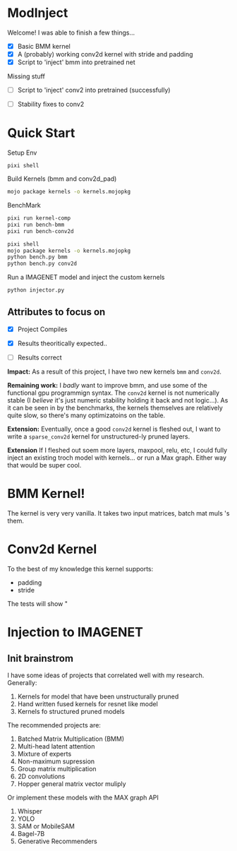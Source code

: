 # ModInject 
Welcome! I was able to finish a few things...
- [x] Basic BMM kernel 
- [x] A (probably) working conv2d kernel with stride and padding
- [x] Script to 'inject' bmm into pretrained net 

Missing stuff
- [ ] Script to 'inject' conv2 into pretrained (successfully)
- [ ] Stability fixes to conv2


# Quick Start

Setup Env
```basj
pixi shell
```

Build Kernels (bmm and conv2d_pad)
```bash
mojo package kernels -o kernels.mojopkg
```

BenchMark
```bash
pixi run kernel-comp
pixi run bench-bmm
pixi run bench-conv2d
```

```bash
pixi shell
mojo package kernels -o kernels.mojopkg
python bench.py bmm
python bench.py conv2d
```

Run a IMAGENET model and inject the custom kernels
```bash
python injector.py
```


## Attributes to focus on
- [x] Project Compiles
- [x] Results theoritically expected..
- [ ] Results correct 


**Impact:** As a result of this project, I have two new kernels `bmm` and `conv2d`. 


**Remaining work:** I _badly_ want to improve bmm, and use some of the functional gpu programmign syntax. The `conv2d` kernel is not numerically stable (I _believe_ it's just numeric stability holding it back and not logic...). As it can be seen in by the benchmarks, the kernels themselves are relatively quite slow, so there's many optimizatoins on the table. 

**Extension:** Eventually, once a good `conv2d` kernel is fleshed out, I want to write a `sparse_conv2d` kernel for unstructured-ly pruned layers. 

**Extension** If I fleshed out soem more layers, maxpool, relu, etc, I could fully inject an existing troch model with kernels... or run a Max graph. Either way that would be super cool.


# BMM Kernel! 

The kernel is very very vanilla. It takes two input matrices, batch mat muls 's them. 


# Conv2d Kernel 
To the best of my knowledge this kernel supports:
- padding 
- stride 

The tests will show "

# Injection to IMAGENET





## Init brainstrom


I have some ideas of projects that correlated well with my research. Generally:
1. Kernels for model that have been unstructurally pruned 
2. Hand written fused kernels for resnet like model
3. Kernels fo structured pruned models 


The recommended projects are: 
1. Batched Matrix Multiplication (BMM)
2. Multi-head latent attention 
3. Mixture of experts 
4. Non-maximum supression
5. Group matrix multiplication
6. 2D convolutions
7. Hopper general matrix vector muliply

Or implement these models with the MAX graph API
1. Whisper 
2. YOLO
3. SAM or MobileSAM
4. Bagel-7B
5. Generative Recommenders


